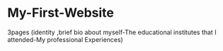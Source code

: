 # My-First-Website
3pages (identity ,brief bio about myself-The educational institutes that I attended-My professional Experiences)
